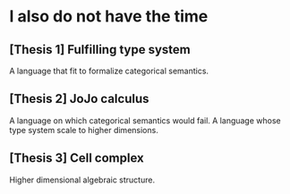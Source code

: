 # I also do not have the time

## [Thesis 1] Fulfilling type system

A language that fit to formalize categorical semantics.

## [Thesis 2] JoJo calculus

A language on which categorical semantics would fail.
A language whose type system scale to higher dimensions.

## [Thesis 3] Cell complex

Higher dimensional algebraic structure.
